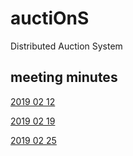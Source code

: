 # auctiOnS
Distributed Auction System

## meeting minutes
[2019 02 12](meetings/20190212.md)

[2019 02 19](meetings/20190219.md)

[2019 02 25](meetings/20190225.md)
